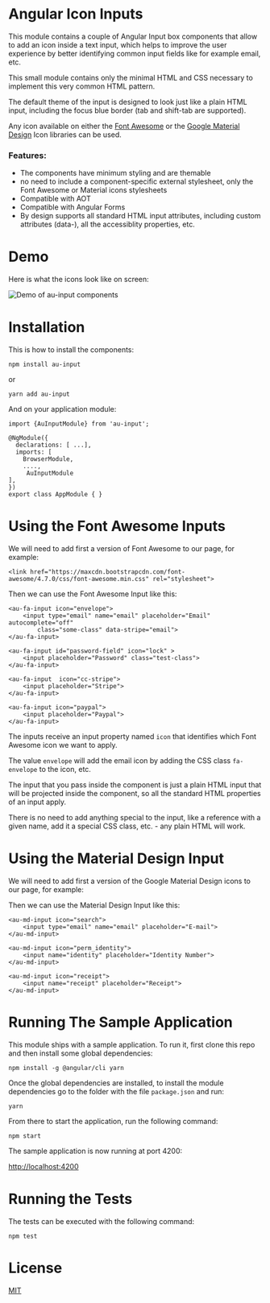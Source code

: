 # Angular Icon Inputs 

This module contains a couple of Angular Input box components that allow to add an icon inside a text input, which helps to improve the user experience by better identifying common input fields like for example email, etc.

This small module contains only the minimal HTML and CSS necessary to implement this very common HTML pattern. 

The default theme of the input is designed to look just like a plain HTML input, including the focus blue border (tab and shift-tab are supported).

Any icon available on either the [Font Awesome](http://fontawesome.io) or the [Google Material Design](https://material.io/icons/) Icon libraries can be used.

### Features:

- The components have minimum styling and are themable 
- no need to include a component-specific external stylesheet, only the Font Awesome or Material icons stylesheets
- Compatible with AOT
- Compatible with Angular Forms
- By design supports all standard HTML input attributes, including custom attributes (data-), all the accessiblity properties, etc.

# Demo 
Here is what the icons look like on screen:

![Demo of au-input components](https://raw.githubusercontent.com/angular-university/au-input/master/images/icons-demo.png)


# Installation

This is how to install the components:

    npm install au-input

or 

    yarn add au-input

And on your application module:

    import {AuInputModule} from 'au-input';

    @NgModule({
      declarations: [ ...],
      imports: [
        BrowserModule,
        ....,
         AuInputModule
    ],
    })
    export class AppModule { }


# Using the Font Awesome Inputs

We will need to add first a version of Font Awesome to our page, for example:

    <link href="https://maxcdn.bootstrapcdn.com/font-awesome/4.7.0/css/font-awesome.min.css" rel="stylesheet">

Then we can use the Font Awesome Input like this:

    <au-fa-input icon="envelope">
        <input type="email" name="email" placeholder="Email" autocomplete="off" 
            class="some-class" data-stripe="email">
    </au-fa-input>

    <au-fa-input id="password-field" icon="lock" >
        <input placeholder="Password" class="test-class">
    </au-fa-input>

    <au-fa-input  icon="cc-stripe">
        <input placeholder="Stripe">
    </au-fa-input>

    <au-fa-input icon="paypal">
        <input placeholder="Paypal">
    </au-fa-input>

The inputs receive an input property named `icon` that identifies which Font Awesome icon we want to apply. 

The value `envelope` will add the email icon by adding the CSS class `fa-envelope` to the icon, etc.

The input that you pass inside the component is just a plain HTML input that will be projected inside the component, so all the standard HTML properties of an input apply. 

There is no need to add anything special to the input, like a reference with a given name, add it a special CSS class, etc.  - any plain HTML will work.


# Using the Material Design Input

We will need to add first a version of the Google Material Design icons to our page, for example:

<link href="https://fonts.googleapis.com/icon?family=Material+Icons" rel="stylesheet">

Then we can use the Material Design Input like this:

    <au-md-input icon="search">
        <input type="email" name="email" placeholder="E-mail">
    </au-md-input>

    <au-md-input icon="perm_identity">
        <input name="identity" placeholder="Identity Number">
    </au-md-input>

    <au-md-input icon="receipt">
        <input name="receipt" placeholder="Receipt">
    </au-md-input>
        

# Running The Sample Application

This module ships with a sample application. To run it, first clone this repo and then install some global dependencies:

    npm install -g @angular/cli yarn

Once the global dependencies are installed, to install the module dependencies go to the folder with the file `package.json` and run:

    yarn

From there to start the application, run the following command:

    npm start

The sample application is now running at port 4200:

[http://localhost:4200](http://localhost:4200)

# Running the Tests 

The tests can be executed with the following command:

    npm test

# License 

[MIT](https://opensource.org/licenses/MIT)





